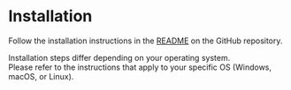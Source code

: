 # Installation

Follow the installation instructions in the [README](https://github.com/d3i-infra/data-donation-task?tab=readme-ov-file#installation-of-the-data-donation-task) on the GitHub repository.

Installation steps differ depending on your operating system.  
Please refer to the instructions that apply to your specific OS (Windows, macOS, or Linux).

